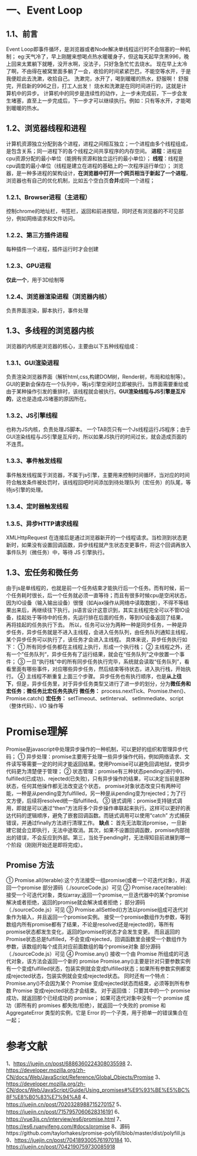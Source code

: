 # 一、Event Loop
## 1.1、前言
  Event Loop即事件循环，是浏览器或者Node解决单线程运行时不会阻塞的一种机制；
  eg:天气冷了，早上刚醒来想喝点热水暖暖身子，但这每天起早贪黑996，晚上回来太累躺下就睡，没开水啊，没法子，只好急急忙忙去烧水。
现在早上太冷了啊，不由得在被窝里面多躺了一会，收拾的时间紧紧巴巴，不能空等水开，于是我便趁此去洗漱，收拾自己。
洗漱完，水开了，喝到暖暖的热水，舒服啊！
舒服完，开启新的996之日，打工人出发！
烧水和洗漱是在同时间进行的，这就是计算机中的异步。
计算机中的同步是连续性的动作，上一步未完成前，下一步会发生堵塞，直至上一步完成后，下一步才可以继续执行。例如：只有等水开，才能喝到暖暖的热水。
## 1.2、浏览器线程和进程
  计算机资源独立分配到各个进程，进程之间相互独立；一个进程由多个线程组成，是包含关系；同一进程下的各个线程之间共享程序的内存空间。
  **进程**：进程是cpu资源分配的最小单位（能拥有资源和独立运行的最小单位）；
  **线程**：线程是cpu调度的最小单位（线程是建立在进程的基础上的一次程序运行单位）；
  浏览器，是一种多进程的架构设计，**在浏览器中打开一个网页相当于新起了一个进程**，浏览器也有自己的优化机制，比如五个空白页**合并**成同一个进程；
### 1.2.1、Browser进程（主进程）
  控制chrome的地址栏，书签栏，返回和前进按钮，同时还有浏览器的不可见部分，例如网络请求和文件访问。
### 1.2.2、第三方插件进程
  每种插件一个进程，插件运行时才会创建
### 1.2.3、GPU进程
  **仅此一个**，用于3D绘制等
### 1.2.4、浏览器渲染进程（浏览器内核）
  负责界面渲染，脚本执行，事件处理
## 1.3、多线程的浏览器内核
  浏览器的内核是浏览器的核心，主要由以下五种线程组成：
### 1.3.1、GUI渲染进程
  负责渲染浏览器界面（解析html,css,构建DOM树，Render树，布局和绘制等）。GUI的更新会保存在一个队列中，等js引擎空闲时立即被执行。当界面需要重绘或由于某种操作引发的重排时，该线程就会被执行。**GUI渲染线程与JS引擎是互斥的**，这也是造成JS堵塞的原因所在。
### 1.3.2、JS引擎线程
  也称为JS内核，负责处理JS脚本。
  一个TAB页只有一个Js线程运行JS程序；由于GUI渲染线程与JS引擎是互斥的，所以如果JS执行的时间过长，就会造成页面的不连贯。
### 1.3.3、事件触发线程
  事件触发线程属于浏览器，不属于js引擎，主要用来控制时间循环，当对应的时间符合触发条件被处罚时，该线程回吧时间添加到待处理队列（宏任务）的队尾，等待js引擎的处理。
### 1.3.4、定时器触发线程
### 1.3.5、异步HTTP请求线程
  XMLHttpRequest 在连接后是通过浏览器新开的一个线程请求。当检测到状态更新时，如果没有设置回调函数，异步线程就产生状态变更事件，将这个回调再放入事件队列（微任务）中，等待 JS 引擎执行。
## 1.3、宏任务和微任务
  由于js是单线程的，也就是前一个任务结束才能执行后一个任务。而有时候，前一个任务耗时很长，后一个任务就必须一直等待；而且有很多时候cpu是空闲状态，因为IO设备（输入输出设备）很慢（如Ajax操作从网络中读取数据），不得不等结果出来后，再继续往下执行。js语言设计这意识到，其实主线程完全可以不管IO设备，挂起处于等待中的任务，先运行排在后面的任务，等到IO设备返回了结果，再将挂起的任务执行下去。
  所以，任务可以分为两种一种是同步任务，一种是异步任务，异步任务就是不进入主线程，会进入任务队列，由任务队列通知主线程，某个异步任务可以执行了，该任务才会进入主线程。
  具体来说，异步任务执行如下：
  ① 所有同步任务都在主线程上执行，形成一个执行栈；
  ② 主线程之外，还有一个”任务队列“，异步任务有了运行结果，就会在“任务队列”之中放置一个事件；
  ③ 一旦“执行栈”中的所有同步任务执行完毕，系统就会读取“任务队列”，看看里面有哪些事件，对应哪些异步任务，然后结束等待状态，进入执行栈，开始执行。
  ④ 主线程不断重复上面三个步骤。
  异步任务也有执行顺序，也是**从上往下**，但是，异步任务里，对于异步任务类型又进行了进一步的划分，分为**微任务和宏任务**；**微任务比宏任务先执行**
  **微任务：** 
  process.nextTick、Promise.then()、Promise.catch()
  **宏任务：**
  setTimeout、setInterval、 setImmediate、script（整体代码）、I/O 操作等
# Promise理解
  Promise是javascript中处理异步操作的一种机制，可以更好的组织和管理异步代码；
  ① 异步处理：promise主要用于处理一些异步操作代码，例如网络请求、文件读写等需要一定的时间才能返回结果。使用Promise可以避免回调地狱，使异步代码更为清楚便于管理；
  ② 状态管理：promise有三种状态pending(进行中)、fulfilled(已成功)、rejected(已失败)，只有异步操作的结果，可以决定当前是那种状态，任何其他操作都无法改变这个状态，
     promise对象状态改变只有两种可能，一种是从pending变为fulfilled，另一种是从pending变为rejected；为了行文方便，后续将resolved统一指fulfilled。
  ③ 链式调用：promise支持链式调用，即就是可以通过“then”方法将多个异步操作串联起来执行。这样可以更好的表达代码的逻辑顺序，避免了嵌套回调函数。而链式调用可以使用“catch”
    方式捕获错误，并通过finally方法进行清理工作。
  **缺点：** 首先无法取消promise，一旦新建它就会立即执行，无法中途取消。其次，如果不设置回调函数，promise内部抛出的错误，不会反应到外部。第三，当处于pending时，无法得知目前进展到哪一个阶段（刚刚开始还是即将完成）。
## Promise 方法
  ① Promise.all(iterable):这个方法接受一组promise(或者一个可迭代对象)，并返回一个promise
  部分源码（./sourceCode.js）可见
  ② Promise.race(iterable):接受一个可迭代对象，类似array;返回一个promise,一旦迭代器中的某个promise解决或者拒绝，返回的promise就会解决或者拒绝；
  部分源码（./sourceCode.js）可见
  ③ Promise.allSettled()方法以promise组成可迭代对象作为输入，并且返回一个promise实例。
  接受一个promise数组作为参数，等到数组内所有promise都有了结果，不论是resolved还是rejected的，等所有promise状态都发生变化，返回的promise的状态才会发生变更。
  而且返回的Promise状态总是fulfilled，不会变成rejected，回调函数里会接受一个数组作为参数，该数组的每个成员对应前面数组的每个promise对象
  部分源码（./sourceCode.js）可见
  ④ Promise.any() 接收一个由 Promise 所组成的可迭代对象，该方法会返回一个新的 promise
  Promise.any()主要是针对只要参数实例有一个变成fulfilled状态，包装实例就会变成fulfilled状态；如果所有参数实例都变成rejected状态，包装实例就会变成rejected状态。
  同时还有一个特点：Promise.any()不会因为某个 Promise 变成rejected状态而结束，必须等到所有参数 Promise 变成rejected状态才会结束。
  对于返回值：
    只要其中的一个 promise 成功，就返回那个已经成功的 promise；
    如果可迭代对象中没有一个 promise 成功（即所有的 promises 都失败/拒绝），就返回一个失败的 promise 和 AggregateError 类型的实例，它是 Error 的一个子类，用于把单一的错误集合在一起；

# 参考文献
1、https://juejin.cn/post/6886360224308035598
2、https://developer.mozilla.org/zh-CN/docs/Web/JavaScript/Reference/Global_Objects/Promise
3、https://developer.mozilla.org/zh-CN/docs/Web/JavaScript/Guide/Using_promises#%E9%93%BE%E5%BC%8F%E8%B0%83%E7%94%A8
4、https://juejin.cn/post/7020328988715270157
5、https://juejin.cn/post/7157957060628316191
6、https://vue3js.cn/interview/es6/promise.html
7、https://es6.ruanyifeng.com/#docs/promise
8、源码https://github.com/taylorhakes/promise-polyfill/blob/master/dist/polyfill.js
9、https://juejin.cn/post/7041893005761970184
10、https://juejin.cn/post/7042190759730085918

